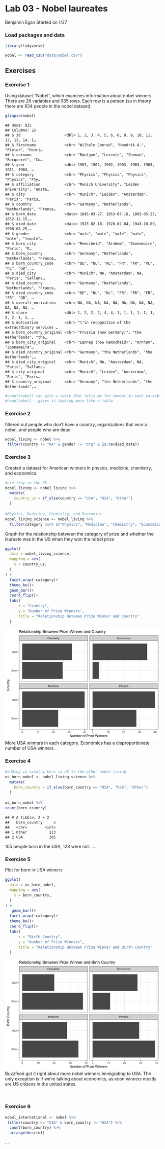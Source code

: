 Lab 03 - Nobel laureates
================
Benjamin Egan
Started on 1/27

### Load packages and data

``` r
library(tidyverse) 
```

``` r
nobel <- read_csv("data/nobel.csv")
```

## Exercises

### Exercise 1

Using dataset “Nobel”, which examines information about nobel winners
There are 26 variables and 935 rows. Each row is a person (so in theory
there are 934 people in the nobel dataset).

``` r
glimpse(nobel)
```

    ## Rows: 935
    ## Columns: 26
    ## $ id                    <dbl> 1, 2, 3, 4, 5, 6, 6, 8, 9, 10, 11, 12, 13, 14, 1…
    ## $ firstname             <chr> "Wilhelm Conrad", "Hendrik A.", "Pieter", "Henri…
    ## $ surname               <chr> "Röntgen", "Lorentz", "Zeeman", "Becquerel", "Cu…
    ## $ year                  <dbl> 1901, 1902, 1902, 1903, 1903, 1903, 1911, 1904, …
    ## $ category              <chr> "Physics", "Physics", "Physics", "Physics", "Phy…
    ## $ affiliation           <chr> "Munich University", "Leiden University", "Amste…
    ## $ city                  <chr> "Munich", "Leiden", "Amsterdam", "Paris", "Paris…
    ## $ country               <chr> "Germany", "Netherlands", "Netherlands", "France…
    ## $ born_date             <date> 1845-03-27, 1853-07-18, 1865-05-25, 1852-12-15,…
    ## $ died_date             <date> 1923-02-10, 1928-02-04, 1943-10-09, 1908-08-25,…
    ## $ gender                <chr> "male", "male", "male", "male", "male", "female"…
    ## $ born_city             <chr> "Remscheid", "Arnhem", "Zonnemaire", "Paris", "P…
    ## $ born_country          <chr> "Germany", "Netherlands", "Netherlands", "France…
    ## $ born_country_code     <chr> "DE", "NL", "NL", "FR", "FR", "PL", "PL", "GB", …
    ## $ died_city             <chr> "Munich", NA, "Amsterdam", NA, "Paris", "Sallanc…
    ## $ died_country          <chr> "Germany", "Netherlands", "Netherlands", "France…
    ## $ died_country_code     <chr> "DE", "NL", "NL", "FR", "FR", "FR", "FR", "GB", …
    ## $ overall_motivation    <chr> NA, NA, NA, NA, NA, NA, NA, NA, NA, NA, NA, NA, …
    ## $ share                 <dbl> 1, 2, 2, 2, 4, 4, 1, 1, 1, 1, 1, 1, 2, 2, 1, 1, …
    ## $ motivation            <chr> "\"in recognition of the extraordinary services …
    ## $ born_country_original <chr> "Prussia (now Germany)", "the Netherlands", "the…
    ## $ born_city_original    <chr> "Lennep (now Remscheid)", "Arnhem", "Zonnemaire"…
    ## $ died_country_original <chr> "Germany", "the Netherlands", "the Netherlands",…
    ## $ died_city_original    <chr> "Munich", NA, "Amsterdam", NA, "Paris", "Sallanc…
    ## $ city_original         <chr> "Munich", "Leiden", "Amsterdam", "Paris", "Paris…
    ## $ country_original      <chr> "Germany", "the Netherlands", "the Netherlands",…

``` r
#count(nobel) can give a table that tells me the number in each variable
#head(nobel) - gives it looking more like a table
```

### Exercise 2

filtered out people who don’t have a country, organizations that won a
nobel, and people who are dead

``` r
nobel_living <- nobel %>%
 filter(country != "NA" & gender != "org" & is.na(died_date))
```

### Exercise 3

Created a dataset for American winners in physics, medicine, chemistry,
and economics

``` r
#are they in the US
nobel_living <- nobel_living %>%
  mutate(
    country_us = if_else(country == "USA", "USA", "Other")
  )

#Physics, Medicine, Chemistry, and Economics
nobel_living_science <- nobel_living %>%
  filter(category %in% c("Physics", "Medicine", "Chemistry", "Economics"))
```

Graph for the relationship between the category of prize and whether the
laureate was in the US when they won the nobel prize

``` r
ggplot(
  data = nobel_living_science,
  mapping = aes(
    x = country_us,
  )
) +
  facet_wrap(~category)+
  theme_bw()+
  geom_bar()+
  coord_flip()+
  labs(
      x = "Country",
      y = "Number of Prize Winners",
      title = "Relationship Between Prize Winner and Country"
  )
```

![](lab-03_files/figure-gfm/visual%20plot-1.png)<!-- --> More USA
winners in each category. Economics has a disproportionate number of USA
winners.

### Exercise 4

``` r
#adding in country born in US to the other nobel living
us_born_nobel <- nobel_living_science %>%
  mutate(
    born_country = if_else(born_country == "USA", "USA", "Other")
  )

us_born_nobel %>%
count(born_country)
```

    ## # A tibble: 2 × 2
    ##   born_country     n
    ##   <chr>        <int>
    ## 1 Other          123
    ## 2 USA            105

105 people born in the USA, 123 were not. …

### Exercise 5

Plot for born in USA winners

``` r
ggplot(
  data = us_born_nobel,
  mapping = aes(
    x = born_country,
  )
) +
   geom_bar()+
  facet_wrap(~category)+
  theme_bw()+
  coord_flip()+
  labs(
      x = "Birth Country",
      y = "Number of Prize Winners",
      title = "Relationship Between Prize Winner and Birth Country"
  )
```

![](lab-03_files/figure-gfm/born%20in%20USA-1.png)<!-- --> Buzzfeed got
it right about more nobel winners immigrating to USA. The only exception
is if we’re talking about economics, as econ winners mostly are US
citizens in the united states.

…

### Exercise 6

``` r
nobel_international <- nobel %>%
 filter(country == "USA" & born_country != "USA") %>%
  count(born_country) %>%
  arrange(desc(n))
```

…
